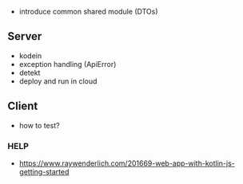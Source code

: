 * introduce common shared module (DTOs)

## Server

* kodein
* exception handling (ApiError)
* detekt
* deploy and run in cloud

## Client

* how to test?

### HELP

* https://www.raywenderlich.com/201669-web-app-with-kotlin-js-getting-started
